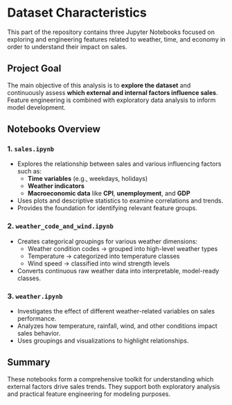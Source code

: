 # Dataset Characteristics

This part of the repository contains three Jupyter Notebooks focused on exploring and engineering features related to weather, time, and economy in order to understand their impact on sales.

## Project Goal

The main objective of this analysis is to **explore the dataset** and continuously assess **which external and internal factors influence sales**. Feature engineering is combined with exploratory data analysis to inform model development.

## Notebooks Overview

### 1. `sales.ipynb`
- Explores the relationship between sales and various influencing factors such as:
  - **Time variables** (e.g., weekdays, holidays)
  - **Weather indicators**
  - **Macroeconomic data** like **CPI**, **unemployment**, and **GDP**
- Uses plots and descriptive statistics to examine correlations and trends.
- Provides the foundation for identifying relevant feature groups.

### 2. `weather_code_and_wind.ipynb`
- Creates categorical groupings for various weather dimensions:
  - Weather condition codes → grouped into high-level weather types
  - Temperature → categorized into temperature classes
  - Wind speed → classified into wind strength levels
- Converts continuous raw weather data into interpretable, model-ready classes.

### 3. `weather.ipynb`
- Investigates the effect of different weather-related variables on sales performance.
- Analyzes how temperature, rainfall, wind, and other conditions impact sales behavior.
- Uses groupings and visualizations to highlight relationships.

## Summary

These notebooks form a comprehensive toolkit for understanding which external factors drive sales trends. They support both exploratory analysis and practical feature engineering for modeling purposes.
